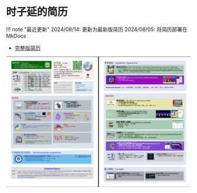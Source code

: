 # 时子延的简历
!!! note "最近更新"
    2024/08/14: 更新为最新版简历
    2024/06/05: 将简历部署在MkDocs

- [完整版简历](https://awszyai.github.io/obsidian/Resume/Szy-CV.html)

![](./img/szy_CV_240814.png)
